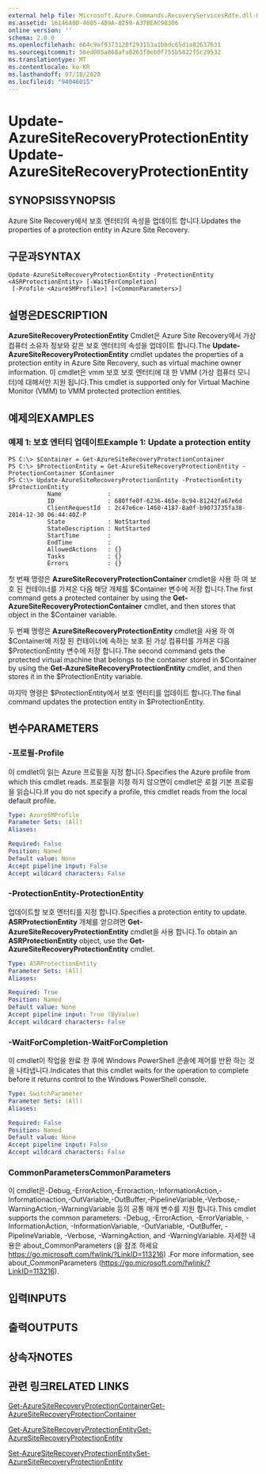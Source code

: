 ```yaml
---
external help file: Microsoft.Azure.Commands.RecoveryServicesRdfe.dll-Help.xml
ms.assetid: 16146A0D-4605-489A-8259-A37BEAC98306
online version: ''
schema: 2.0.0
ms.openlocfilehash: 664c9af9373120f293153a1bbdc65d1a82637631
ms.sourcegitcommit: 56ed085a868afa8263f8eb0f755b5822f5c29532
ms.translationtype: MT
ms.contentlocale: ko-KR
ms.lasthandoff: 07/18/2020
ms.locfileid: "94046015"
---
```

# <span data-ttu-id="bde01-101">Update-AzureSiteRecoveryProtectionEntity</span><span class="sxs-lookup"><span data-stu-id="bde01-101">Update-AzureSiteRecoveryProtectionEntity</span></span>

## <span data-ttu-id="bde01-102">SYNOPSIS</span><span class="sxs-lookup"><span data-stu-id="bde01-102">SYNOPSIS</span></span>
<span data-ttu-id="bde01-103">Azure Site Recovery에서 보호 엔터티의 속성을 업데이트 합니다.</span><span class="sxs-lookup"><span data-stu-id="bde01-103">Updates the properties of a protection entity in Azure Site Recovery.</span></span>

## <span data-ttu-id="bde01-104">구문과</span><span class="sxs-lookup"><span data-stu-id="bde01-104">SYNTAX</span></span>

```
Update-AzureSiteRecoveryProtectionEntity -ProtectionEntity <ASRProtectionEntity> [-WaitForCompletion]
 [-Profile <AzureSMProfile>] [<CommonParameters>]
```

## <span data-ttu-id="bde01-105">설명은</span><span class="sxs-lookup"><span data-stu-id="bde01-105">DESCRIPTION</span></span>
<span data-ttu-id="bde01-106">**AzureSiteRecoveryProtectionEntity** Cmdlet은 Azure Site Recovery에서 가상 컴퓨터 소유자 정보와 같은 보호 엔터티의 속성을 업데이트 합니다.</span><span class="sxs-lookup"><span data-stu-id="bde01-106">The **Update-AzureSiteRecoveryProtectionEntity** cmdlet updates the properties of a protection entity in Azure Site Recovery, such as virtual machine owner information.</span></span>
<span data-ttu-id="bde01-107">이 cmdlet은 vmm 보호 보호 엔터티에 대 한 VMM (가상 컴퓨터 모니터)에 대해서만 지원 됩니다.</span><span class="sxs-lookup"><span data-stu-id="bde01-107">This cmdlet is supported only for Virtual Machine Monitor (VMM) to VMM protected protection entities.</span></span>

## <span data-ttu-id="bde01-108">예제의</span><span class="sxs-lookup"><span data-stu-id="bde01-108">EXAMPLES</span></span>

### <span data-ttu-id="bde01-109">예제 1: 보호 엔터티 업데이트</span><span class="sxs-lookup"><span data-stu-id="bde01-109">Example 1: Update a protection entity</span></span>
```
PS C:\> $Container = Get-AzureSiteRecoveryProtectionContainer
PS C:\> $ProtectionEntity = Get-AzureSiteRecoveryProtectionEntity -ProtectionContainer $Container
PS C:\> Update-AzureSiteRecoveryProtectionEntity -ProtectionEntity $ProtectionEntity
           Name             : 
           ID               : 680ffe0f-6236-465e-8c94-81242fa67e6d
           ClientRequestId  : 2c47e6ce-1460-4187-8a0f-b9073735fa38-2014-12-30 06:44:40Z-P
           State            : NotStarted
           StateDescription : NotStarted
           StartTime        : 
           EndTime          : 
           AllowedActions   : {}
           Tasks            : {}
           Errors           : {}
```

<span data-ttu-id="bde01-110">첫 번째 명령은 **AzureSiteRecoveryProtectionContainer** cmdlet을 사용 하 여 보호 된 컨테이너를 가져온 다음 해당 개체를 $Container 변수에 저장 합니다.</span><span class="sxs-lookup"><span data-stu-id="bde01-110">The first command gets a protected container by using the **Get-AzureSiteRecoveryProtectionContainer** cmdlet, and then stores that object in the $Container variable.</span></span>

<span data-ttu-id="bde01-111">두 번째 명령은 **AzureSiteRecoveryProtectionEntity** cmdlet을 사용 하 여 $Container에 저장 된 컨테이너에 속하는 보호 된 가상 컴퓨터를 가져온 다음 $ProtectionEntity 변수에 저장 합니다.</span><span class="sxs-lookup"><span data-stu-id="bde01-111">The second command gets the protected virtual machine that belongs to the container stored in $Container by using the **Get-AzureSiteRecoveryProtectionEntity** cmdlet, and then stores it in the $ProtectionEntity variable.</span></span>

<span data-ttu-id="bde01-112">마지막 명령은 $ProtectionEntity에서 보호 엔터티를 업데이트 합니다.</span><span class="sxs-lookup"><span data-stu-id="bde01-112">The final command updates the protection entity in $ProtectionEntity.</span></span>

## <span data-ttu-id="bde01-113">변수</span><span class="sxs-lookup"><span data-stu-id="bde01-113">PARAMETERS</span></span>

### <span data-ttu-id="bde01-114">-프로필</span><span class="sxs-lookup"><span data-stu-id="bde01-114">-Profile</span></span>
<span data-ttu-id="bde01-115">이 cmdlet이 읽는 Azure 프로필을 지정 합니다.</span><span class="sxs-lookup"><span data-stu-id="bde01-115">Specifies the Azure profile from which this cmdlet reads.</span></span>
<span data-ttu-id="bde01-116">프로필을 지정 하지 않으면이 cmdlet은 로컬 기본 프로필을 읽습니다.</span><span class="sxs-lookup"><span data-stu-id="bde01-116">If you do not specify a profile, this cmdlet reads from the local default profile.</span></span>

```yaml
Type: AzureSMProfile
Parameter Sets: (All)
Aliases: 

Required: False
Position: Named
Default value: None
Accept pipeline input: False
Accept wildcard characters: False
```

### <span data-ttu-id="bde01-117">-ProtectionEntity</span><span class="sxs-lookup"><span data-stu-id="bde01-117">-ProtectionEntity</span></span>
<span data-ttu-id="bde01-118">업데이트할 보호 엔터티를 지정 합니다.</span><span class="sxs-lookup"><span data-stu-id="bde01-118">Specifies a protection entity to update.</span></span>
<span data-ttu-id="bde01-119">**ASRProtectionEntity** 개체를 얻으려면 **Get-AzureSiteRecoveryProtectionEntity** cmdlet을 사용 합니다.</span><span class="sxs-lookup"><span data-stu-id="bde01-119">To obtain an **ASRProtectionEntity** object, use the **Get-AzureSiteRecoveryProtectionEntity** cmdlet.</span></span>

```yaml
Type: ASRProtectionEntity
Parameter Sets: (All)
Aliases: 

Required: True
Position: Named
Default value: None
Accept pipeline input: True (ByValue)
Accept wildcard characters: False
```

### <span data-ttu-id="bde01-120">-WaitForCompletion</span><span class="sxs-lookup"><span data-stu-id="bde01-120">-WaitForCompletion</span></span>
<span data-ttu-id="bde01-121">이 cmdlet이 작업을 완료 한 후에 Windows PowerShell 콘솔에 제어를 반환 하는 것을 나타냅니다.</span><span class="sxs-lookup"><span data-stu-id="bde01-121">Indicates that this cmdlet waits for the operation to complete before it returns control to the Windows PowerShell console.</span></span>

```yaml
Type: SwitchParameter
Parameter Sets: (All)
Aliases: 

Required: False
Position: Named
Default value: None
Accept pipeline input: False
Accept wildcard characters: False
```

### <span data-ttu-id="bde01-122">CommonParameters</span><span class="sxs-lookup"><span data-stu-id="bde01-122">CommonParameters</span></span>
<span data-ttu-id="bde01-123">이 cmdlet은-Debug,-ErrorAction,-Erroraction,-InformationAction,-Informationaction,-OutVariable,-OutBuffer,-PipelineVariable,-Verbose,-WarningAction,-WarningVariable 등의 공통 매개 변수를 지원 합니다.</span><span class="sxs-lookup"><span data-stu-id="bde01-123">This cmdlet supports the common parameters: -Debug, -ErrorAction, -ErrorVariable, -InformationAction, -InformationVariable, -OutVariable, -OutBuffer, -PipelineVariable, -Verbose, -WarningAction, and -WarningVariable.</span></span> <span data-ttu-id="bde01-124">자세한 내용은 about_CommonParameters (을 참조 하세요 https://go.microsoft.com/fwlink/?LinkID=113216) .</span><span class="sxs-lookup"><span data-stu-id="bde01-124">For more information, see about_CommonParameters (https://go.microsoft.com/fwlink/?LinkID=113216).</span></span>

## <span data-ttu-id="bde01-125">입력</span><span class="sxs-lookup"><span data-stu-id="bde01-125">INPUTS</span></span>

## <span data-ttu-id="bde01-126">출력</span><span class="sxs-lookup"><span data-stu-id="bde01-126">OUTPUTS</span></span>

## <span data-ttu-id="bde01-127">상속자</span><span class="sxs-lookup"><span data-stu-id="bde01-127">NOTES</span></span>

## <span data-ttu-id="bde01-128">관련 링크</span><span class="sxs-lookup"><span data-stu-id="bde01-128">RELATED LINKS</span></span>

[<span data-ttu-id="bde01-129">Get-AzureSiteRecoveryProtectionContainer</span><span class="sxs-lookup"><span data-stu-id="bde01-129">Get-AzureSiteRecoveryProtectionContainer</span></span>](./Get-AzureSiteRecoveryProtectionContainer.md)

[<span data-ttu-id="bde01-130">Get-AzureSiteRecoveryProtectionEntity</span><span class="sxs-lookup"><span data-stu-id="bde01-130">Get-AzureSiteRecoveryProtectionEntity</span></span>](./Get-AzureSiteRecoveryProtectionEntity.md)

[<span data-ttu-id="bde01-131">Set-AzureSiteRecoveryProtectionEntity</span><span class="sxs-lookup"><span data-stu-id="bde01-131">Set-AzureSiteRecoveryProtectionEntity</span></span>](./Set-AzureSiteRecoveryProtectionEntity.md)


